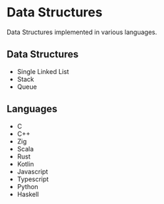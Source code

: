 # Data Structures

Data Structures implemented in various languages.

## Data Structures

* Single Linked List
* Stack
* Queue

## Languages

* C
* C++
* Zig
* Scala
* Rust
* Kotlin
* Javascript
* Typescript
* Python
* Haskell
